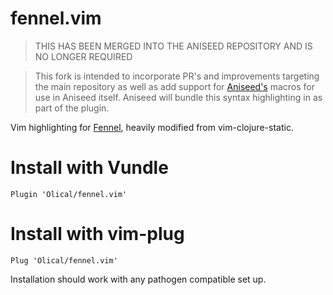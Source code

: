 # fennel.vim

> THIS HAS BEEN MERGED INTO THE ANISEED REPOSITORY AND IS NO LONGER REQUIRED

> This fork is intended to incorporate PR's and improvements targeting the main repository as well as add support for [Aniseed's](https://github.com/Olical/aniseed) macros for use in Aniseed itself. Aniseed will bundle this syntax highlighting in as part of the plugin.

Vim highlighting for [Fennel](https://fennel-lang.org), heavily modified from vim-clojure-static.

# Install with Vundle

```
Plugin 'Olical/fennel.vim'
```

# Install with vim-plug

```
Plug 'Olical/fennel.vim'
```

Installation should work with any pathogen compatible set up.
